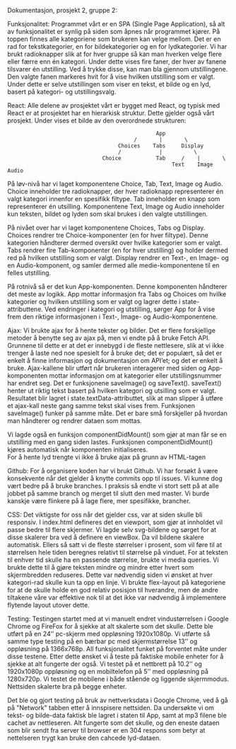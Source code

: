 Dokumentasjon, prosjekt 2, gruppe 2:

Funksjonalitet:
Programmet vårt er en SPA (Single Page Application), så alt av funksjonalitet er synlig på siden som åpnes når programmet kjører. På toppen finnes alle kategoriene som brukeren kan velge mellom. Det er en rad for tekstkategorier, en for bildekategorier og en for lydkategorier. Vi har brukt radioknapper slik at for hver gruppe så kan man hverken velge flere eller færre enn én kategori. Under dette vises fire faner, der hver av fanene tilsvarer én utstilling. Ved å trykke disse, kan man bla gjennom utstillingene. Den valgte fanen markeres hvit for å vise hvilken utstilling som er valgt.
Under dette er selve utstillingen som viser en tekst, et bilde og en lyd, basert på kategori- og utstillingsvalg.

React:
Alle delene av prosjektet vårt er bygget med React, og typisk med React er at prosjektet har en hierarkisk struktur. Dette gjelder også vårt prosjekt. Under vises et bilde av den overordnede strukturen:

                                                   App
                                            /       |       \
                                       Choices    Tabs     Display
                                       /            |          \ 
                                  Choice           Tab     /    |       \ 
                                                        Text    Image   Audio
  
På løv-nivå har vi laget komponentene Choice, Tab, Text, Image og Audio. Choice inneholder tre radioknapper, der hver radioknapp representerer én valgt kategori innenfor en spesifikk filtype. Tab inneholder en knapp som representerer én utsilling. Komponentene Text, Image og Audio inneholder kun teksten, bildet og lyden som skal brukes i den valgte utstillingen.

På nivået over har vi laget komponentene Choices, Tabs og Display. Choices rendrer tre Choice-komponenter (en for hver filtype). Denne kategorien håndterer dermed oversikt over hvilke kategorier som er valgt.  Tabs rendrer fire Tab-komponenter (en for hver utstilling) og holder dermed red på hvilken utstilling som er valgt. Display rendrer en Text-, en Image- og en Audio-komponent, og samler dermed alle medie-komponentene til en felles utstilling.

På rotnivå så er det kun App-komponenten. Denne komponenten håndterer det meste av logikk. App mottar informasjon fra Tabs og Choices om hvilke kategorier og hvilken utstilling som er valgt og lagrer dette i state-attributtene. Ved endringer i kategori og utstilling, sørger App for å vise frem den riktige informasjonen i Text-, Image- og Audio-komponentene.

Ajax:
Vi brukte ajax for å hente tekster og bilder. Det er flere forskjellige metoder å benytte seg av ajax på, men vi endte på å bruke Fetch API. Grunnene til dette er at det er innebygd i de fleste nettlesere, slik at vi ikke trenger å laste ned noe spesielt for å bruke det; det er populært, så det er enkelt å finne informasjon og dokumentasjon om API’et; og det er enkelt å bruke.
Ajax-kallene blir utført når brukeren interagerer med siden og App-komponenten mottar informasjon om at kategorier eller utstillingsnummer har endret seg. Det er funksjonene saveImage() og saveText(). saveText() henter ut riktig tekst basert på hvilken kategori og utsilling som er valgt. Resultatet blir lagret i state.textData-attributtet, slik at man slipper å utføre et ajax-kall neste gang samme tekst skal vises frem. Funksjonen saveImage() funker på samme måte. Det er bare små forskjeller på hvordan man håndterer og rendrer dataen som mottas.

Vi lagde også en funksjon componentDidMount() som gjør at man får se en utstilling med en gang siden lastes. Funksjonen componentDidMount() kjøres automatisk når komponenten initialiseres.  
For å hente lyd trengte vi ikke å bruke ajax på grunn av HTML-tagen <audio/>. Lydene blir også automatisk lagret i cache hos nettleser, så det var heller ikke nødvendig å lagre disse manuelt.

Github:
For å organisere koden har vi brukt Github. Vi har forsøkt å være konsekvente når det gjelder å knytte commits opp til issues. Vi kunne dog vært bedre på å bruke branches. I praksis så endte vi stort sett på at alle jobbet på samme branch og merget til slutt den med master. Vi burde kanskje være flinkere på å lage flere, mer spesifikke, brancher.

CSS:
Det viktigste for oss når det gjelder css, var at siden skulle bli responsiv. I index.html defineres det en viewport, som gjør at innholdet vil passe bedre til flere skjermer. Vi lagde selv svg-bildene og sørget for at disse skalerer bra ved å definere en viewBox. Da vil bildene skalere automatisk. Ellers så satt vi de fleste størrelser i prosent, som vil føre til at størrelsen hele tiden beregnes relativt til størrelse på vinduet. For at teksten til enhver tid skulle ha en passende størrelse, brukte vi media queries. Vi brukte dette til å gjøre teksten mindre og mindre etter hvert som skjermbredden reduseres. Dette var nødvendig siden vi ønsket at hver kategori-rad skulle kun ta opp en linje. Vi brukte flex-layout på kategoriene for at de skulle holde en god relativ posisjon til hverandre, men de andre tiltakene våre var effektive nok til at det ikke var nødvendig å implementere flytende layout utover dette.

Testing:
Testingen startet med at vi manuelt endret vindustørrelsen i Google Chrome og FireFox for å sjekke at alt skalerte som det skulle. Dette ble utført på en 24’’ pc-skjerm med oppløsning 1920x1080p. Vi utførte så samme type testing på en bærbar pc med skjermstørrelse 13’’ og oppløsning på 1366x768p. All funksjonalitet funket på forventet måte under disse testene. Etter dette ønsket vi å teste på faktiske mobile enheter for å sjekke at alt fungerte der også. Vi testet på et nettbrett på 10.2’’ og 1920x1080p oppløsning og en mobiltelefon på 5’’ med oppløsning på 1280x720p. Vi testet de mobilene i både stående og liggende skjermmodus. Nettsiden skalerte bra på begge enheter.

Det ble og gjort testing på bruk av nettverksdata i Google Chrome, ved å gå på "Network" tabben etter å innspisere nettsiden. Da undersøkte vi om tekst- og bilde-data faktisk ble lagret i staten til App, samt at mp3 filene ble cachet av nettleseren. Alt fungerte som det skulle, og den eneste dataen som blir sendt fra server til browser er en 304 respons som betyr at nettelseren trygt kan bruke den cahcede lyd-dataen.